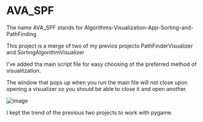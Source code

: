 # AVA_SPF
The name AVA_SPF stands for Algorithms-Visualization-App-Sorting-and-PathFinding

This project is a merge of two of my previos projects PathFinderVisualizer and SortingAlgorithmVisualizer

I've added tha main script file for easy choosing of the preferred method of visualitzation.

The window that pops up when you run the main file will not close upon opening a visualizer so you should be able to close it and open another.

![image](https://github.com/user-attachments/assets/f8993b74-1454-4898-a19b-b024a0315198)

I kept the trend of the previous two projects to work with pygame.


